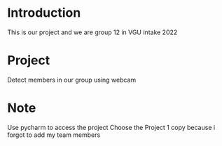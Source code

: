 # Introduction

This is our project and we are group 12 in VGU intake 2022
 

# Project

Detect members in our group using webcam

# Note
 Use pycharm to access the project
 Choose the Project 1 copy because i forgot to add my team members
